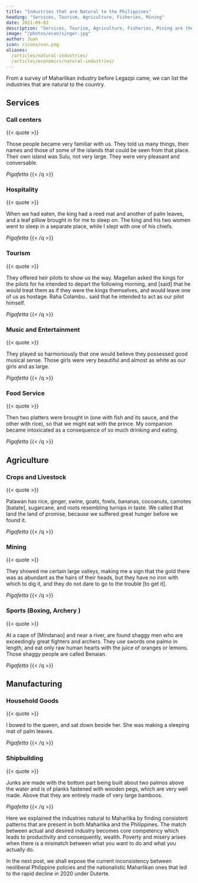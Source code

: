 ```yaml
---
title: "Industries that are Natural to the Philippines"
heading: "Services, Tourism, Agriculture, Fisheries, Mining"
date: 2021-09-02
description: "Services, Tourism, Agriculture, Fisheries, Mining are the natural industries of Maharlika and the Philippines"
image: "/photos/econ/singer.jpg"
author: Juan
icon: /icons/sun.png
aliases:
  /articles/natural-industries/
  /articles/economics/natural-industries/
---
```


<!-- linkb: "articles/how-philippine-industry-failed"
linkbtext: "how-philippine-industry-failed"
linkf: "articles/politicians/duterte"
linkftext: "Duterte"
 -->

From a survey of Maharlikan industry before Legazpi came, we can list the industries that are natural to the country.

## Services 

### Call centers

{{< quote >}}
<p>Those people became very familiar with us. They told us many things, their names and those of some of the islands that could be seen from that place. Their own island was Sulu, not very large. They were very pleasant and conversable.</p>
<cite>Pigafetta</cite>
{{< /q >}}


### Hospitality 

{{< quote >}}
<p>When we had eaten, the king had a reed mat and another of palm leaves, and a leaf pillow brought in for me to sleep on. The king and his two women went to sleep in a separate place, while I slept with one of his chiefs.</p>
<cite>Pigafetta</cite>
{{< /q >}}


### Tourism

{{< quote >}}
<p>They offered heir pilots to show us the way. Magellan asked the kings for the pilots for he intended to depart the following morning, and [said] that he would treat them as if they were the kings themselves, and would leave one of us as hostage. Raha Colambu.. said that he intended to act as our pilot himself.</p>
<cite>Pigafetta</cite>
{{< /q >}}


### Music and Entertainment

{{< quote >}}
<p>They played so harmoniously that one would believe they possessed good musical sense. Those girls were very beautiful and almost as white as our girls and as large.</p>
<cite>Pigafetta</cite>
{{< /q >}}


### Food Service 

{{< quote >}}
<p>Then two platters were brought in (one with fish and its sauce, and the other with rice), so that we might eat with the prince. My companion became intoxicated as a consequence of so much drinking and eating.</p>
<cite>Pigafetta</cite>
{{< /q >}}

<!-- Philippine industries  https://www.rappler.com/newsbreak/iq/171391-fast-facts-agriculture-livelihood-mindanao -->


## Agriculture 

### Crops and Livestock

{{< quote >}}
<p>Palawan has rice, ginger, swine, goats, fowls, bananas, cocoanuts, camotes [batate], sugarcane, and roots resembling turnips in taste. We called that land the land of promise, because we suffered great hunger before we found it.</p>
<cite>Pigafetta</cite>
{{< /q >}}


<!-- Palm oil is more fussy with its requirements, whereas Coconut is more hardy. Palm needs sandy loam soil and doesn’t like too much water, whereas coconuts can grow on more kinds of soil and can tolerate water, which is important since the Philippines (and Sri Lanka) has a lot of typhoons whereas Malaysia and Indonesia do not.

Cocoa requires a lot of work to process and that’s why it’s mostly done in Africa where slave labor seems normal

Coffee demand is very fussy. The flavor of the bean has to be correct otherwise it is not exported and is just for the local market (i.e. kapeng barako). Vietnam has been cultivating coffee for a long time because they were colonized by the French and the French love coffee, and so they have economies of scale to produce good cofffee.

Spices such as garlic are controlled by cartels
 -->
<!-- Food production is the most promising and stable industry in the long run. Mindanao is known as the land of promise because of its fertility and natural resources. Even if global warming devastates the farmlands of Luzon, Mindanao will still be there to provide food.

The Duterte government seems to have pushed for agriculture the most. It did not have any broad iT development program nor electrification infrastructure program. But it has a lot of infrastructure for connecting farms to markets or rural areas to commercial areas -->


### Mining

{{< quote >}}
<p>They showed me certain large valleys, making me a sign that the gold there was as abundant as the hairs of their heads, but they have no iron with which to dig it, and they do not dare to go to the trouble [to get it].</p>
<cite>Pigafetta</cite>
{{< /q >}}


### Sports (Boxing, Archery )

{{< quote >}}
<p>At a cape of [Mindanao] and near a river, are found shaggy men who are exceedingly great fighters and archers. They use swords one palmo in length, and eat only raw human hearts with the juice of oranges or lemons. Those shaggy people are called Benaian.</p>
<cite>Pigafetta</cite>
{{< /q >}}


## Manufacturing

### Household Goods

{{< quote >}}
<p>I bowed to the queen, and sat down beside her. She was making a sleeping mat of palm leaves.</p>
<cite>Pigafetta</cite>
{{< /q >}}


### Shipbuilding


{{< quote >}}
<p>Junks are made with the bottom part being built about two palmos above the water and is of planks fastened with wooden pegs, which are very well made. Above that they are entirely made of very large bamboos.</p>
<cite>Pigafetta</cite>
{{< /q >}}


<!-- IT could be a potential industry since Filipinos are good at English like the India which had a big IT industry (Google’s CEO is Indian). However, IT also requires math which is not a Filipino expertise. Math is an expertise of India and China since the Indians invented zero and ‘Arabic’ numbers, while the Chinese invented the abacus. So IT might not be an industry natural to the Philippines.

Manufacturing has failed many times in the past because the country is an archipelago and the country is too free. So the future cannot be in manufacturing.
 -->


Here we explained the industries natural to Maharlika by finding consistent patterns that are present in both Maharlika and the Philippines. The match between actual and desired industry becomes core competency which leads to productivity and consequently, wealth.  Poverty and misery arises when there is a mismatch between what you want to do and what you actually do. 

In the next post, we shall expose the current inconsistency between neoliberal Philippine policies and the  nationalistic Maharlikan ones that led to the rapid decline in 2020 under Duterte. 

